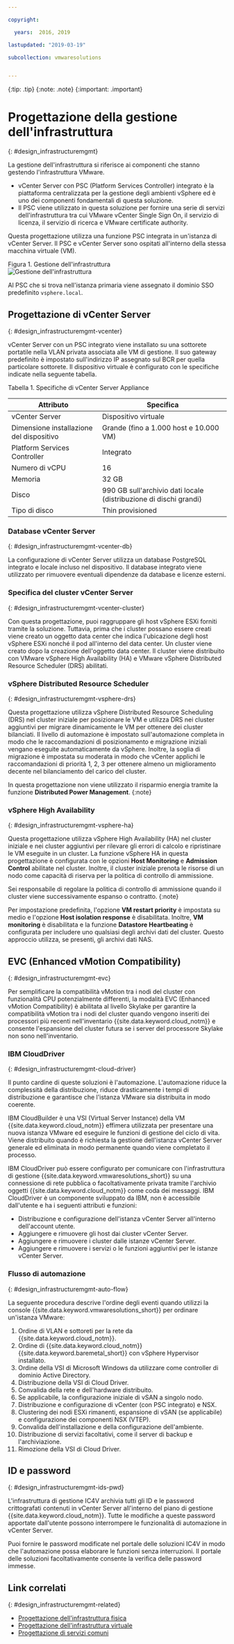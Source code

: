 ```yaml
---

copyright:

  years:  2016, 2019

lastupdated: "2019-03-19"

subcollection: vmwaresolutions


---
```


{:tip: .tip}
{:note: .note}
{:important: .important}

# Progettazione della gestione dell'infrastruttura
{: #design_infrastructuremgmt}

La gestione dell'infrastruttura si riferisce ai componenti che stanno gestendo l'infrastruttura VMware.
* vCenter Server con PSC (Platform Services Controller) integrato è la piattaforma centralizzata per la gestione degli ambienti vSphere ed è uno dei componenti fondamentali di questa soluzione.
* Il PSC viene utilizzato in questa soluzione per fornire una serie di servizi dell'infrastruttura tra cui VMware vCenter Single Sign On, il servizio di licenza, il servizio di ricerca e VMware certificate authority.

Questa progettazione utilizza una funzione PSC integrata in un'istanza di vCenter Server. Il PSC e vCenter Server sono ospitati all'interno della stessa macchina virtuale (VM).

Figura 1. Gestione dell'infrastruttura</br>
![Gestione dell'infrastruttura](vcsv4radiagrams-ra-inframgmt.svg)

Al PSC che si trova nell'istanza primaria viene assegnato il dominio SSO predefinito `vsphere.local`.

## Progettazione di vCenter Server
{: #design_infrastructuremgmt-vcenter}

vCenter Server con un PSC integrato viene installato su una sottorete portatile nella VLAN privata associata alle VM di gestione. Il suo gateway predefinito è impostato sull'indirizzo IP assegnato sul BCR per quella particolare sottorete. Il dispositivo virtuale è configurato con le specifiche indicate nella seguente tabella.

Tabella 1. Specifiche di vCenter Server Appliance

| Attributo                    | Specifica                       |
|------------------------------|-------------------------------------|
| vCenter Server               | Dispositivo virtuale                   |
| Dimensione installazione del dispositivo  | Grande (fino a 1.000 host e 10.000 VM) |
| Platform Services Controller |Integrato|
| Numero di vCPU              | 16                                   |
| Memoria                       | 32 GB                               |
| Disco                         | 990 GB sull'archivio dati locale (distribuzione di dischi grandi) |
| Tipo di disco                    | Thin provisioned                    |

### Database vCenter Server
{: #design_infrastructuremgmt-vcenter-db}

La configurazione di vCenter Server utilizza un database PostgreSQL integrato e locale incluso nel dispositivo. Il database integrato viene utilizzato per rimuovere eventuali dipendenze da database e licenze esterni.

### Specifica del cluster vCenter Server
{: #design_infrastructuremgmt-vcenter-cluster}

Con questa progettazione, puoi raggruppare gli host vSphere ESXi forniti tramite la soluzione. Tuttavia, prima che i cluster possano essere creati viene creato un oggetto data center che indica l'ubicazione degli host vSphere ESXi nonché il pod all'interno del data center. Un cluster viene creato dopo la creazione dell'oggetto data center. Il cluster viene distribuito con VMware vSphere High Availability (HA) e VMware vSphere Distributed Resource Scheduler (DRS) abilitati.

### vSphere Distributed Resource Scheduler
{: #design_infrastructuremgmt-vsphere-drs}

Questa progettazione utilizza vSphere Distributed Resource Scheduling (DRS) nel cluster iniziale per posizionare le VM e utilizza DRS nei cluster aggiuntivi per migrare dinamicamente le VM per ottenere dei cluster bilanciati. Il livello di automazione è impostato sull'automazione completa in modo che le raccomandazioni di posizionamento e migrazione iniziali vengano eseguite automaticamente da vSphere. Inoltre, la soglia di migrazione è impostata su moderata in modo che vCenter applichi le raccomandazioni di priorità 1, 2, 3 per ottenere almeno un miglioramento decente nel bilanciamento del carico del cluster.

In questa progettazione non viene utilizzato il risparmio energia tramite la funzione **Distributed Power Management**.
{:note}

### vSphere High Availability
{: #design_infrastructuremgmt-vsphere-ha}

Questa progettazione utilizza vSphere High Availability (HA) nel cluster iniziale e nei cluster aggiuntivi per rilevare gli errori di calcolo e ripristinare le VM eseguite in un cluster. La funzione vSphere HA in questa progettazione è configurata con le opzioni **Host Monitoring** e **Admission Control** abilitate nel cluster. Inoltre, il cluster iniziale prenota le risorse di un nodo come capacità di riserva per la politica di controllo di ammissione.

Sei responsabile di regolare la politica di controllo di ammissione quando il cluster viene successivamente espanso o contratto.
{:note}

Per impostazione predefinita, l'opzione **VM restart priority** è impostata su medio e l'opzione **Host isolation response** è disabilitata. Inoltre, **VM monitoring** è disabilitata e la funzione **Datastore Heartbeating** è configurata per includere uno qualsiasi degli archivi dati del cluster. Questo approccio utilizza, se presenti, gli archivi dati NAS.

## EVC (Enhanced vMotion Compatibility) 
{: #design_infrastructuremgmt-evc}

Per semplificare la compatibilità vMotion tra i nodi del cluster con funzionalità CPU potenzialmente differenti, la modalità EVC (Enhanced vMotion Compatibility) è abilitata al livello Skylake per garantire la compatibilità vMotion tra i nodi del cluster quando vengono inseriti dei processori più recenti nell'inventario {{site.data.keyword.cloud_notm}} e consente l'espansione del cluster futura se i server del processore Skylake non sono nell'inventario.

### IBM CloudDriver
{: #design_infrastructuremgmt-cloud-driver}

Il punto cardine di queste soluzioni è l'automazione. L'automazione riduce la complessità della distribuzione, riduce drasticamente i tempi di distribuzione e garantisce che l'istanza VMware sia distribuita in modo coerente.

IBM CloudBuilder è una VSI (Virtual Server Instance) della VM {{site.data.keyword.cloud_notm}} effimera
utilizzata per presentare una nuova istanza VMware ed eseguire le funzioni di gestione del ciclo di vita. Viene distribuito quando è richiesta la gestione dell'istanza vCenter Server generale ed eliminata in modo permanente quando viene completato il processo.

IBM CloudDriver può essere configurato per comunicare con l'infrastruttura di gestione {{site.data.keyword.vmwaresolutions_short}} su una connessione di rete pubblica o facoltativamente privata tramite l'archivio oggetti {{site.data.keyword.cloud_notm}} come coda dei messaggi. IBM CloudDriver è un componente sviluppato da IBM, non è accessibile dall'utente e ha i seguenti attributi e funzioni:

- Distribuzione e configurazione dell'istanza vCenter Server all'interno dell'account utente.
- Aggiungere e rimuovere gli host dai cluster vCenter Server.
- Aggiungere e rimuovere i cluster dalle istanze vCenter Server.
- Aggiungere e rimuovere i servizi o le funzioni aggiuntivi per le istanze
vCenter Server.

### Flusso di automazione
{: #design_infrastructuremgmt-auto-flow}

La seguente procedura descrive l'ordine degli eventi quando utilizzi la console {{site.data.keyword.vmwaresolutions_short}} per ordinare un'istanza VMware:
1. Ordine di VLAN e sottoreti per la rete da {{site.data.keyword.cloud_notm}}.
2. Ordine di {{site.data.keyword.cloud_notm}} {{site.data.keyword.baremetal_short}} con vSphere Hypervisor installato.
3. Ordine della VSI di Microsoft Windows da utilizzare come controller di dominio Active Directory.
4. Distribuzione della VSI di Cloud Driver.
5. Convalida della rete e dell'hardware distribuito.
6. Se applicabile, la configurazione iniziale di vSAN a singolo nodo.
7. Distribuzione e configurazione di vCenter (con PSC integrato) e NSX.
8. Clustering dei nodi ESXi rimanenti, espansione di vSAN (se applicabile) e configurazione dei componenti NSX (VTEP).
9. Convalida dell'installazione e della configurazione dell'ambiente.
10. Distribuzione di servizi facoltativi, come il server di backup e l'archiviazione.
11. Rimozione della VSI di Cloud Driver.

## ID e password
{: #design_infrastructuremgmt-ids-pwd}

L'infrastruttura di gestione IC4V archivia tutti gli ID e le password crittografati contenuti in vCenter Server all'interno del piano di gestione {{site.data.keyword.cloud_notm}}. Tutte le modifiche a queste password apportate dall'utente possono interrompere le funzionalità di automazione in vCenter Server.

Puoi fornire le password modificate nel portale delle soluzioni IC4V in modo che l'automazione possa elaborare le funzioni senza interruzioni. Il portale delle soluzioni facoltativamente consente la verifica delle password immesse.

## Link correlati
{: #design_infrastructuremgmt-related}

* [Progettazione dell'infrastruttura fisica](/docs/services/vmwaresolutions/archiref/solution?topic=vmware-solutions-design_physicalinfrastructure)
* [Progettazione dell'infrastruttura virtuale](/docs/services/vmwaresolutions/archiref/solution?topic=vmware-solutions-design_virtualinfrastructure)
* [Progettazione di servizi comuni](/docs/services/vmwaresolutions/archiref/solution?topic=vmware-solutions-design_commonservice)
